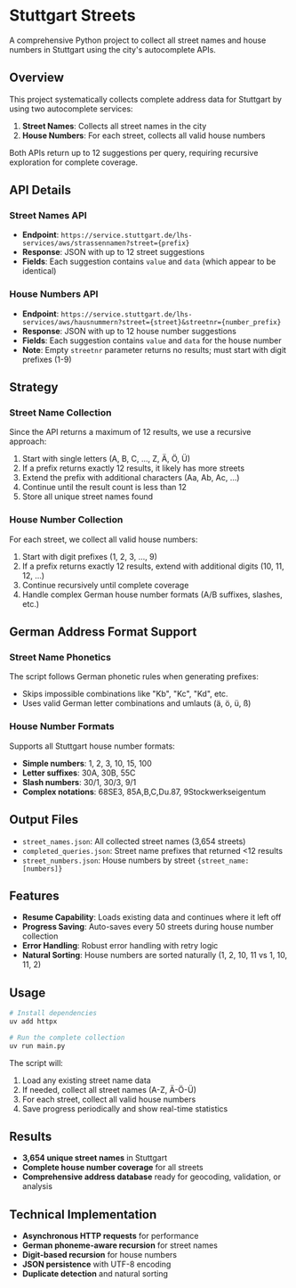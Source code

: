 # Stuttgart Streets

A comprehensive Python project to collect all street names and house numbers in Stuttgart using the city's autocomplete APIs.

## Overview

This project systematically collects complete address data for Stuttgart by using two autocomplete services:
1. **Street Names**: Collects all street names in the city
2. **House Numbers**: For each street, collects all valid house numbers

Both APIs return up to 12 suggestions per query, requiring recursive exploration for complete coverage.

## API Details

### Street Names API
- **Endpoint**: `https://service.stuttgart.de/lhs-services/aws/strassennamen?street={prefix}`
- **Response**: JSON with up to 12 street suggestions
- **Fields**: Each suggestion contains `value` and `data` (which appear to be identical)

### House Numbers API
- **Endpoint**: `https://service.stuttgart.de/lhs-services/aws/hausnummern?street={street}&streetnr={number_prefix}`
- **Response**: JSON with up to 12 house number suggestions
- **Fields**: Each suggestion contains `value` and `data` for the house number
- **Note**: Empty `streetnr` parameter returns no results; must start with digit prefixes (1-9)

## Strategy

### Street Name Collection
Since the API returns a maximum of 12 results, we use a recursive approach:

1. Start with single letters (A, B, C, ..., Z, Ä, Ö, Ü)
2. If a prefix returns exactly 12 results, it likely has more streets
3. Extend the prefix with additional characters (Aa, Ab, Ac, ...)
4. Continue until the result count is less than 12
5. Store all unique street names found

### House Number Collection
For each street, we collect all valid house numbers:

1. Start with digit prefixes (1, 2, 3, ..., 9)
2. If a prefix returns exactly 12 results, extend with additional digits (10, 11, 12, ...)
3. Continue recursively until complete coverage
4. Handle complex German house number formats (A/B suffixes, slashes, etc.)

## German Address Format Support

### Street Name Phonetics
The script follows German phonetic rules when generating prefixes:
- Skips impossible combinations like "Kb", "Kc", "Kd", etc.
- Uses valid German letter combinations and umlauts (ä, ö, ü, ß)

### House Number Formats
Supports all Stuttgart house number formats:
- **Simple numbers**: 1, 2, 3, 10, 15, 100
- **Letter suffixes**: 30A, 30B, 55C
- **Slash numbers**: 30/1, 30/3, 9/1
- **Complex notations**: 68SE3, 85A,B,C,Du.87, 9Stockwerkseigentum

## Output Files

- `street_names.json`: All collected street names (3,654 streets)
- `completed_queries.json`: Street name prefixes that returned <12 results
- `street_numbers.json`: House numbers by street `{street_name: [numbers]}`

## Features

- **Resume Capability**: Loads existing data and continues where it left off
- **Progress Saving**: Auto-saves every 50 streets during house number collection
- **Error Handling**: Robust error handling with retry logic
- **Natural Sorting**: House numbers are sorted naturally (1, 2, 10, 11 vs 1, 10, 11, 2)

## Usage

```bash
# Install dependencies
uv add httpx

# Run the complete collection
uv run main.py
```

The script will:
1. Load any existing street name data
2. If needed, collect all street names (A-Z, Ä-Ö-Ü)
3. For each street, collect all valid house numbers
4. Save progress periodically and show real-time statistics

## Results

- **3,654 unique street names** in Stuttgart
- **Complete house number coverage** for all streets
- **Comprehensive address database** ready for geocoding, validation, or analysis

## Technical Implementation

- **Asynchronous HTTP requests** for performance
- **German phoneme-aware recursion** for street names
- **Digit-based recursion** for house numbers
- **JSON persistence** with UTF-8 encoding
- **Duplicate detection** and natural sorting